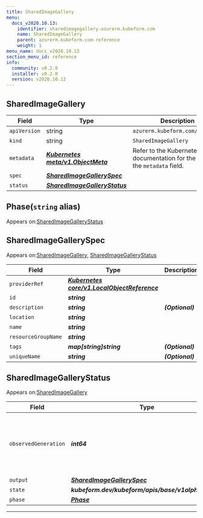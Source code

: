 ```yaml
---
title: SharedImageGallery
menu:
  docs_v2020.10.13:
    identifier: sharedimagegallery-azurerm.kubeform.com
    name: SharedImageGallery
    parent: azurerm.kubeform.com-reference
    weight: 1
menu_name: docs_v2020.10.13
section_menu_id: reference
info:
  community: v0.2.0
  installer: v0.2.0
  version: v2020.10.13
---
```


## SharedImageGallery
| Field | Type | Description |
| ------ | ----- | ----------- |
| `apiVersion` | string | `azurerm.kubeform.com/v1alpha1` |
|    `kind` | string | `SharedImageGallery` |
| `metadata` | ***[Kubernetes meta/v1.ObjectMeta](https://kubernetes.io/docs/reference/generated/kubernetes-api/v1.13/#objectmeta-v1-meta)***|Refer to the Kubernetes API documentation for the fields of the `metadata` field.|
| `spec` | ***[SharedImageGallerySpec](#sharedimagegalleryspec)***||
| `status` | ***[SharedImageGalleryStatus](#sharedimagegallerystatus)***||
## Phase(`string` alias)

Appears on:[SharedImageGalleryStatus](#sharedimagegallerystatus)

## SharedImageGallerySpec

Appears on:[SharedImageGallery](#sharedimagegallery), [SharedImageGalleryStatus](#sharedimagegallerystatus)

| Field | Type | Description |
| ------ | ----- | ----------- |
| `providerRef` | ***[Kubernetes core/v1.LocalObjectReference](https://kubernetes.io/docs/reference/generated/kubernetes-api/v1.13/#localobjectreference-v1-core)***||
| `id` | ***string***||
| `description` | ***string***| ***(Optional)*** |
| `location` | ***string***||
| `name` | ***string***||
| `resourceGroupName` | ***string***||
| `tags` | ***map[string]string***| ***(Optional)*** |
| `uniqueName` | ***string***| ***(Optional)*** |
## SharedImageGalleryStatus

Appears on:[SharedImageGallery](#sharedimagegallery)

| Field | Type | Description |
| ------ | ----- | ----------- |
| `observedGeneration` | ***int64***| ***(Optional)*** Resource generation, which is updated on mutation by the API Server.|
| `output` | ***[SharedImageGallerySpec](#sharedimagegalleryspec)***| ***(Optional)*** |
| `state` | ***kubeform.dev/kubeform/apis/base/v1alpha1.State***| ***(Optional)*** |
| `phase` | ***[Phase](#phase)***| ***(Optional)*** |
---

